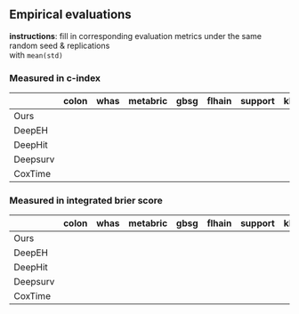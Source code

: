## Empirical evaluations

**instructions**: fill in corresponding evaluation metrics under the same random seed & replications  
with `mean(std)`

### Measured in c-index
|          | colon | whas | metabric | gbsg | flhain | support | kkbox |
|----------|-------|------|----------|------|--------|---------|-------|
| Ours     |       |      |          |      |        |         |       |
| DeepEH   |       |      |          |      |        |         |       |
| DeepHit  |       |      |          |      |        |         |       |
| Deepsurv |       |      |          |      |        |         |       |
| CoxTime  |       |      |          |      |        |         |       |


### Measured in integrated brier score
|          | colon | whas | metabric | gbsg | flhain | support | kkbox |
|----------|-------|------|----------|------|--------|---------|-------|
| Ours     |       |      |          |      |        |         |       |
| DeepEH   |       |      |          |      |        |         |       |
| DeepHit  |       |      |          |      |        |         |       |
| Deepsurv |       |      |          |      |        |         |       |
| CoxTime  |       |      |          |      |        |         |       |


